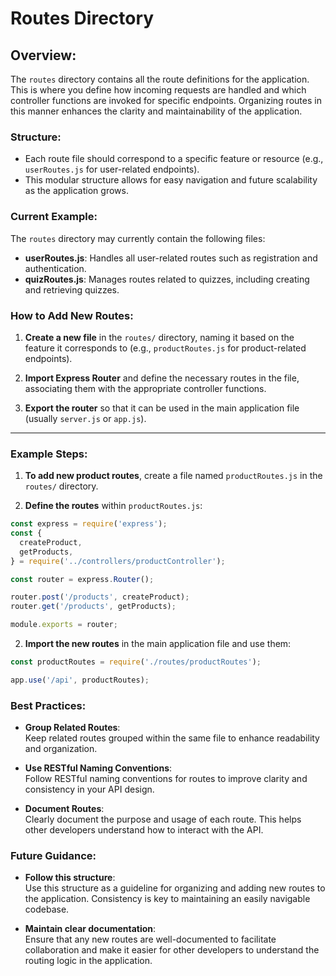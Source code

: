 # Routes Directory

## Overview:

The `routes` directory contains all the route definitions for the application. This is where you define how incoming requests are handled and which controller functions are invoked for specific endpoints. Organizing routes in this manner enhances the clarity and maintainability of the application.

### Structure:

- Each route file should correspond to a specific feature or resource (e.g., `userRoutes.js` for user-related endpoints).
- This modular structure allows for easy navigation and future scalability as the application grows.

### Current Example:

The `routes` directory may currently contain the following files:

- **userRoutes.js**: Handles all user-related routes such as registration and authentication.
- **quizRoutes.js**: Manages routes related to quizzes, including creating and retrieving quizzes.

### How to Add New Routes:

1. **Create a new file** in the `routes/` directory, naming it based on the feature it corresponds to (e.g., `productRoutes.js` for product-related endpoints).

2. **Import Express Router** and define the necessary routes in the file, associating them with the appropriate controller functions.

3. **Export the router** so that it can be used in the main application file (usually `server.js` or `app.js`).

---

### Example Steps:

1. **To add new product routes**, create a file named `productRoutes.js` in the `routes/` directory.

2. **Define the routes** within `productRoutes.js`:

```js
const express = require('express');
const {
  createProduct,
  getProducts,
} = require('../controllers/productController');

const router = express.Router();

router.post('/products', createProduct);
router.get('/products', getProducts);

module.exports = router;
```

2. **Import the new routes** in the main application file and use them:

```js
const productRoutes = require('./routes/productRoutes');

app.use('/api', productRoutes);
```

### Best Practices:

- **Group Related Routes**:  
  Keep related routes grouped within the same file to enhance readability and organization.

- **Use RESTful Naming Conventions**:  
  Follow RESTful naming conventions for routes to improve clarity and consistency in your API design.

- **Document Routes**:  
  Clearly document the purpose and usage of each route. This helps other developers understand how to interact with the API.

### Future Guidance:

- **Follow this structure**:  
  Use this structure as a guideline for organizing and adding new routes to the application. Consistency is key to maintaining an easily navigable codebase.

- **Maintain clear documentation**:  
  Ensure that any new routes are well-documented to facilitate collaboration and make it easier for other developers to understand the routing logic in the application.
